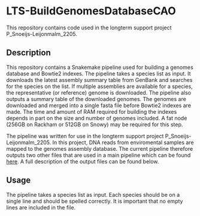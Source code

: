 # LTS-BuildGenomesDatabaseCAO

This repository contains code used in the longterm support project P_Snoeijs-Leijonmalm_2205.

## Description

This repository contains a Snakemake pipeline used for building a genomes database and Bowtie2 indexes. The pipeline takes a species list as input. It downloads the latest assembly summary table from GenBank and searches for the species on the list. If multiple assemblies are available for a species, the representative (or reference) genome is downloaded. The pipeline also outputs a summary table of the downloaded genomes. The genomes are downloaded and merged into a single fasta file before Bowtie2 indexes are made. The time and amount of RAM required for building the indexes depends in part on the size and number of genomes included. A fat node (256GB on Rackham or 512GB on Snowy) may be required for this step. 

The pipeline was written for use in the longterm support project P_Snoeijs-Leijonmalm_2205. In this project, DNA reads from enviromental samples are mapped to the genomes assembly database. The current pipeline therefore outputs two other files that are used in a main pipeline which can be found [here](https://github.com/NBISweden/LTS-BiodiversityAnalysisCAO). A full description of the output files can be found below.

## Usage
The pipeline takes a species list as input. Each species should be on a single line and should be spelled correctly. It is important that no empty lines are included in the file. 
